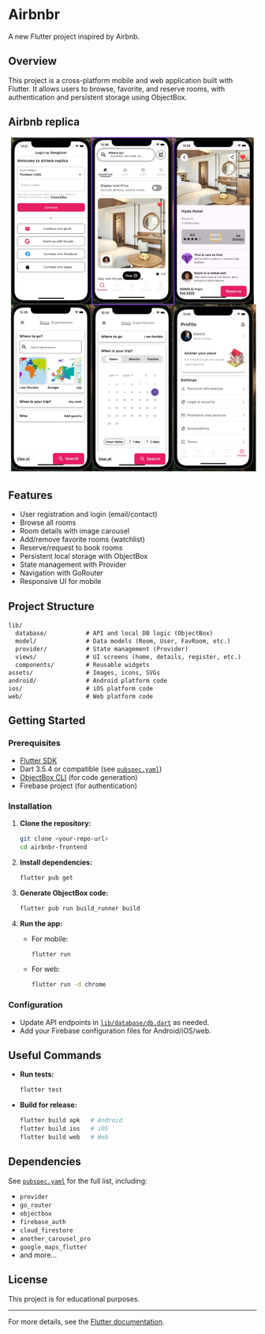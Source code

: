 # Airbnbr

A new Flutter project inspired by Airbnb.

## Overview

This project is a cross-platform mobile and web application built with Flutter. It allows users to browse, favorite, and reserve rooms, with authentication and persistent storage using ObjectBox.

## Airbnb replica
![Home page](./screenshots/airbnb.jpeg)

## Features

- User registration and login (email/contact)
- Browse all rooms
- Room details with image carousel
- Add/remove favorite rooms (watchlist)
- Reserve/request to book rooms
- Persistent local storage with ObjectBox
- State management with Provider
- Navigation with GoRouter
- Responsive UI for mobile

## Project Structure

```
lib/
  database/           # API and local DB logic (ObjectBox)
  model/              # Data models (Room, User, FavRoom, etc.)
  provider/           # State management (Provider)
  views/              # UI screens (home, details, register, etc.)
  components/         # Reusable widgets
assets/               # Images, icons, SVGs
android/              # Android platform code
ios/                  # iOS platform code
web/                  # Web platform code
```

## Getting Started

### Prerequisites

- [Flutter SDK](https://flutter.dev/docs/get-started/install)
- Dart 3.5.4 or compatible (see [`pubspec.yaml`](pubspec.yaml))
- [ObjectBox CLI](https://docs.objectbox.io/getting-started-flutter) (for code generation)
- Firebase project (for authentication)

### Installation

1. **Clone the repository:**
   ```sh
   git clone <your-repo-url>
   cd airbnbr-frontend
   ```

2. **Install dependencies:**
   ```sh
   flutter pub get
   ```

3. **Generate ObjectBox code:**
   ```sh
   flutter pub run build_runner build
   ```

4. **Run the app:**
   - For mobile:
     ```sh
     flutter run
     ```
   - For web:
     ```sh
     flutter run -d chrome
     ```

### Configuration

- Update API endpoints in [`lib/database/db.dart`](lib/database/db.dart) as needed.
- Add your Firebase configuration files for Android/iOS/web.

## Useful Commands

- **Run tests:**
  ```sh
  flutter test
  ```
- **Build for release:**
  ```sh
  flutter build apk   # Android
  flutter build ios   # iOS
  flutter build web   # Web
  ```

## Dependencies

See [`pubspec.yaml`](pubspec.yaml) for the full list, including:
- `provider`
- `go_router`
- `objectbox`
- `firebase_auth`
- `cloud_firestore`
- `another_carousel_pro`
- `google_maps_flutter`
- and more...

## License

This project is for educational purposes.

---

For more details, see the [Flutter documentation](https://docs.flutter.dev/).
